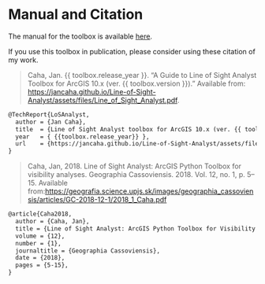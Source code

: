 # Manual and Citation

The manual for the toolbox is available [here](./pages/assets/files/Line_of_Sight_Analyst.pdf).
			
If you use this toolbox in publication, please consider using these citation of my work.

> Caha, Jan. {{ toolbox.release_year }}. “A Guide to Line of Sight Analyst Toolbox for ArcGIS 10.x (ver. {{ toolbox.version }}).” Available from:  https://jancaha.github.io/Line-of-Sight-Analyst/assets/files/Line_of_Sight_Analyst.pdf.
			
```tex
@TechReport{LoSAnalyst,
  author = {Jan Caha},
  title  = {Line of Sight Analyst toolbox for ArcGIS 10.x (ver. {{ toolbox.version }})},
  year   = { {{toolbox.release_year}} },
  url    = {https://jancaha.github.io/Line-of-Sight-Analyst/assets/files/Line_of_Sight_Analyst.pdf},
}
```
		
> Caha, Jan, 2018. Line of Sight Analyst: ArcGIS Python Toolbox for visibility analyses. Geographia Cassoviensis. 2018. Vol. 12, no. 1, p. 5–15. Available from:https://geografia.science.upjs.sk/images/geographia_cassoviensis/articles/GC-2018-12-1/2018_1_Caha.pdf
	
```tex
@article{Caha2018,
  author = {Caha, Jan},
  title = {Line of Sight Analyst: ArcGIS Python Toolbox for Visibility Analyses},
  volume = {12},
  number = {1},
  journaltitle = {Geographia Cassoviensis},
  date = {2018},
  pages = {5-15},
}
```		
